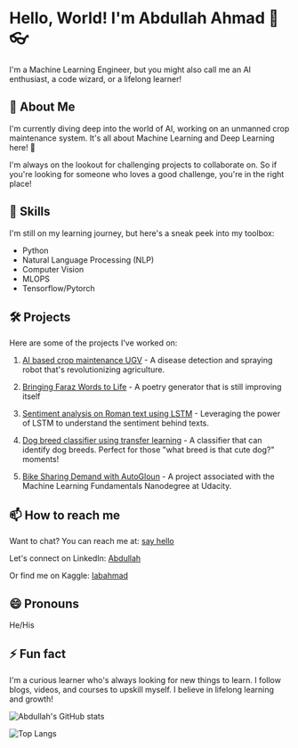 # Hello, World! I'm Abdullah Ahmad 👋 :eyeglasses:

I'm a Machine Learning Engineer, but you might also call me an AI enthusiast, a code wizard, or a lifelong learner!

## 🚀 About Me
I'm currently diving deep into the world of AI, working on an unmanned crop maintenance system. It's all about Machine Learning and Deep Learning here! 🔭

I'm always on the lookout for challenging projects to collaborate on. So if you're looking for someone who loves a good challenge, you're in the right place!

## 🎩 Skills
I'm still on my learning journey, but here's a sneak peek into my toolbox:

- Python
- Natural Language Processing (NLP)
- Computer Vision
- MLOPS
- Tensorflow/Pytorch

## 🛠️ Projects
Here are some of the projects I've worked on:

1. [AI based crop maintenance UGV](https://github.com/Ali4real/AI-based-crop-maintenance-system) - A disease detection and spraying robot that's revolutionizing agriculture. 

2. [Bringing Faraz Words to Life](https://github.com/iabahmad/poetry-generator.git) - A poetry generator that is still improving itself

3. [Sentiment analysis on Roman text using LSTM](https://www.kaggle.com/code/iabahmad19/sentiment-analysis-lstm) - Leveraging the power of LSTM to understand the sentiment behind texts.

4. [Dog breed classifier using transfer learning](https://github.com/iabahmad/pre-trained-image-classifier-to-identify-do-breeds) - A classifier that can identify dog breeds. Perfect for those "what breed is that cute dog?" moments!

5. [Bike Sharing Demand with AutoGloun](https://graduation.udacity.com/confirm/e/b9f6292c-ee8f-11ed-8ddc-57f019dd3d3a) - A project associated with the Machine Learning Fundamentals Nanodegree at Udacity.

## 📫 How to reach me
Want to chat? You can reach me at: [say hello](mailto:abdullahrashad3@gmail.com)

Let's connect on LinkedIn: [Abdullah](https://www.linkedin.com/in/abdullah-ahmad-a143501a6/)

Or find me on Kaggle: [Iabahmad](https://www.kaggle.com/iabahmad19)

## 😄 Pronouns
He/His

## ⚡ Fun fact
I'm a curious learner who's always looking for new things to learn. I follow blogs, videos, and courses to upskill myself. I believe in lifelong learning and growth!

![Abdullah's GitHub stats](https://github-readme-stats.vercel.app/api?username=iabahmad&show_icons=true&theme=radical)


![Top Langs](https://github-readme-stats.vercel.app/api/top-langs/?username=iabahmad&layout=compact)

